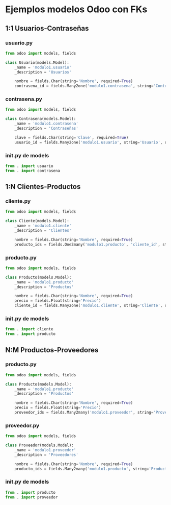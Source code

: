 # Ejemplos modelos Odoo con FKs

## 1:1 Usuarios-Contraseñas

### usuario.py
```py
from odoo import models, fields

class Usuario(models.Model):
    _name = 'modulo1.usuario'
    _description = 'Usuarios'

    nombre = fields.Char(string='Nombre', required=True)
    contrasena_id = fields.Many2one('modulo1.contrasena', string='Contraseña', ondelete='set null')

```

### contrasena.py
```py
from odoo import models, fields

class Contrasena(models.Model):
    _name = 'modulo1.contrasena'
    _description = 'Contraseñas'

    clave = fields.Char(string='Clave', required=True)
    usuario_id = fields.Many2one('modulo1.usuario', string='Usuario', ondelete='cascade', required=True)

```

### init.py de models

```py
from . import usuario
from . import contrasena

```

## 1:N Clientes-Productos

### cliente.py

```py
from odoo import models, fields

class Cliente(models.Model):
    _name = 'modulo1.cliente'
    _description = 'Clientes'

    nombre = fields.Char(string='Nombre', required=True)
    producto_ids = fields.One2many('modulo1.producto', 'cliente_id', string='Productos')
```

### producto.py

```py
from odoo import models, fields

class Producto(models.Model):
    _name = 'modulo1.producto'
    _description = 'Productos'

    nombre = fields.Char(string='Nombre', required=True)
    precio = fields.Float(string='Precio')
    cliente_id = fields.Many2one('modulo1.cliente', string='Cliente', ondelete='cascade')
```

### init.py de models

```py
from . import cliente
from . import producto
```

## N:M Productos-Proveedores

### producto.py

```py
from odoo import models, fields

class Producto(models.Model):
    _name = 'modulo1.producto'
    _description = 'Productos'

    nombre = fields.Char(string='Nombre', required=True)
    precio = fields.Float(string='Precio')
    proveedor_ids = fields.Many2many('modulo1.proveedor', string='Proveedores')

```

### proveedor.py

```py
from odoo import models, fields

class Proveedor(models.Model):
    _name = 'modulo1.proveedor'
    _description = 'Proveedores'

    nombre = fields.Char(string='Nombre', required=True)
    producto_ids = fields.Many2many('modulo1.producto', string='Productos')
```

### init.py de models

```py
from . import producto
from . import proveedor
```
